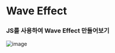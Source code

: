 <h1>Wave Effect</h1>

<h3>JS를 사용하여 Wave Effect 만들어보기</h3>

![image](https://github.com/leeyongha2006/Javascript-project/assets/126844590/caa30957-9890-4aaa-9b00-d0feaa0baf84)
